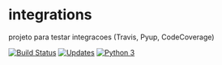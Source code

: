 # integrations
projeto para testar integracoes (Travis, Pyup, CodeCoverage)


[![Build Status](https://travis-ci.org/reversepy/integrations.svg?branch=master)](https://travis-ci.org/reversepy/integrations)
[![Updates](https://pyup.io/repos/github/reversepy/integrations/shield.svg)](https://pyup.io/repos/github/reversepy/integrations/)
[![Python 3](https://pyup.io/repos/github/reversepy/integrations/python-3-shield.svg)](https://pyup.io/repos/github/reversepy/integrations/)
